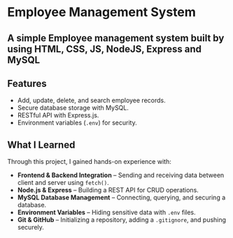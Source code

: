 # Employee Management System  

## A simple Employee management system built by using HTML, CSS, JS, NodeJS, Express and MySQL 

## Features
- Add, update, delete, and search employee records.
- Secure database storage with MySQL.
- RESTful API with Express.js.
- Environment variables (`.env`) for security.

## What I Learned
Through this project, I gained hands-on experience with:
- **Frontend & Backend Integration** – Sending and receiving data between client and server using `fetch()`.
- **Node.js & Express** – Building a REST API for CRUD operations.
- **MySQL Database Management** – Connecting, querying, and securing a database.
- **Environment Variables** – Hiding sensitive data with `.env` files.
- **Git & GitHub** – Initializing a repository, adding a `.gitignore`, and pushing securely.
